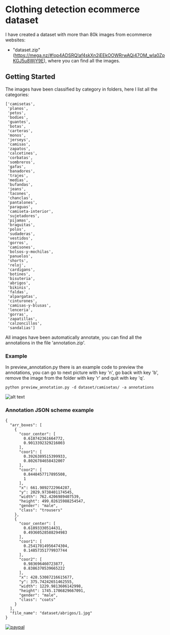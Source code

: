 # Clothing detection ecommerce dataset

I have created a dataset with more than 80k images from ecommerce websites:

- "dataset.zip" (https://mega.nz/#!op4ADSRQ!af4skXn2jEEkOOWRrwAQi47OM_wIa0ZpKGJ5u8WjY9E), where you can find all the images.


## Getting Started

The images have been classified by category in folders, here I list all the categories:

```
['camisetas',      
 'planos',
 'petos',
 'bodies',
 'guantes',
 'botas',
 'carteras',
 'monos',
 'jerseys',
 'camisas',
 'zapatos',
 'calcetines',
 'corbatas',
 'sombreros',
 'gafas',
 'banadores',
 'trajes',
 'medias',
 'bufandas',
 'jeans',
 'tacones',
 'chanclas',
 'pantalones',
 'paraguas',
 'camiseta-interior',
 'sujetadores',
 'pijamas',
 'braguitas',
 'polos',
 'sudaderas',
 'vestidos',
 'gorros',
 'camisones',
 'bolsos-y-mochilas',
 'panuelos',
 'shorts',
 'reloj',
 'cardigans',
 'botines',
 'bisuteria',
 'abrigos',
 'bikinis',
 'faldas',
 'alpargatas',
 'cinturones',
 'camisas-y-blusas',
 'lenceria',
 'gorras',
 'zapatillas',
 'calzoncillos',
 'sandalias']
```

All images have been automatically annotate, you can find all the annotations in the file 'annotation.zip'.

### Example

In preview_annotation.py there is an example code to preview the annotations, you can go to next picture with key 'n', go back with key 'b', remove the image from the folder with key 'r' and quit with key 'q'.

```
python preview_annotation.py -d dataset/camisetas/ -a annotations
```

![alt text](https://github.com/seralexger/clothing-detection-ecommerce-dataset/blob/master/resources/clothe.gif)


### Annotation JSON scheme example

```
{
  "arr_boxes": [
    {
      "coor_center": [
        0.618742361664772,
        0.9013392329216003
      ],
      "coor1": [
        0.3926389515399933,
        0.8026784658432007
      ],
      "coor2": [
        0.8448457717895508,
        1
      ],
      "x": 661.9892722964287,
      "y": 2029.9738401174545,
      "width": 762.4206989407539,
      "height": 499.02615988254547,
      "gender": "male",
      "class": "trousers"
    },
    {
      "coor_center": [
        0.61893330514431,
        0.49360528588294983
      ],
      "coor1": [
        0.25417014956474304,
        0.14857351779937744
      ],
      "coor2": [
        0.983696460723877,
        0.8386370539665222
      ],
      "x": 428.53087216615677,
      "y": 375.74242651462555,
      "width": 1229.9813606142998,
      "height": 1745.1706829667091,
      "gender": "male",
      "class": "coats"
    }
  ],
  "file_name": "dataset/abrigos/1.jpg"
}
```

[![paypal](https://www.paypalobjects.com/en_US/i/btn/btn_donateCC_LG.gif)](https://www.paypal.com/cgi-bin/webscr?cmd=_s-xclick&hosted_button_id=7WYS86C54HFSE&source=url)
